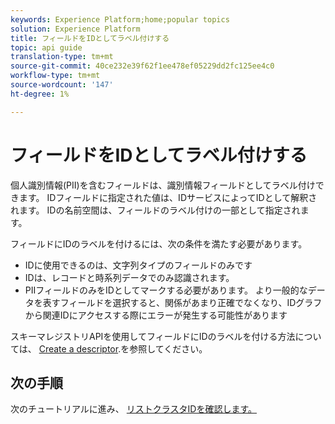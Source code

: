 ```yaml
---
keywords: Experience Platform;home;popular topics
solution: Experience Platform
title: フィールドをIDとしてラベル付けする
topic: api guide
translation-type: tm+mt
source-git-commit: 40ce232e39f62f1ee478ef05229dd2fc125ee4c0
workflow-type: tm+mt
source-wordcount: '147'
ht-degree: 1%

---
```



# フィールドをIDとしてラベル付けする

個人識別情報(PII)を含むフィールドは、識別情報フィールドとしてラベル付けできます。 IDフィールドに指定された値は、IDサービスによってIDとして解釈されます。 IDの名前空間は、フィールドのラベル付けの一部として指定されます。

フィールドにIDのラベルを付けるには、次の条件を満たす必要があります。

- IDに使用できるのは、文字列タイプのフィールドのみです
- IDは、レコードと時系列データでのみ認識されます。
- PIIフィールドのみをIDとしてマークする必要があります。 より一般的なデータを表すフィールドを選択すると、関係があまり正確でなくなり、IDグラフから関連IDにアクセスする際にエラーが発生する可能性があります

スキーマレジストリAPIを使用してフィールドにIDのラベルを付ける方法については、 [Create a descriptor](../../xdm/api/descriptors.md).を参照してください。

## 次の手順

次のチュートリアルに進み、 [リストクラスタIDを確認します。](./list-cluster-identites.md)